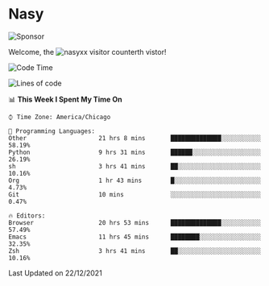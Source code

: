 # Nasy

<!--
<p align="center">
<img height="200" src="https://github-readme-stats.vercel.app/api?username=nasyxx&count_private=true&show_icons=true&theme=dracula&include_all_commits=true"/>
<img height="200" src="https://github-readme-stats.vercel.app/api/top-langs/?username=nasyxx&theme=dracula&hide=html,jupyter+notebook&count_private=true&show_icons=true"/>
</p>

  
----------------
-->

![Sponsor](https://img.shields.io/static/v1.svg?label=Sponsor&message=%E2%9D%A4&logo=GitHub&style=flat&color=pink)
 
Welcome, the ![nasyxx visitor counter](https://count.getloli.com/get/@nasyxx?theme=rule34)th vistor!
 
<!--START_SECTION:waka-->
![Code Time](http://img.shields.io/badge/Code%20Time-1%2C598%20hrs%2058%20mins-blue)

![Lines of code](https://img.shields.io/badge/From%20Hello%20World%20I%27ve%20Written-5%20Million%20lines%20of%20code-blue)

📊 **This Week I Spent My Time On** 

```text
⌚︎ Time Zone: America/Chicago

💬 Programming Languages: 
Other                    21 hrs 8 mins       ██████████████░░░░░░░░░░░   58.19% 
Python                   9 hrs 31 mins       ██████░░░░░░░░░░░░░░░░░░░   26.19% 
sh                       3 hrs 41 mins       ██░░░░░░░░░░░░░░░░░░░░░░░   10.16% 
Org                      1 hr 43 mins        █░░░░░░░░░░░░░░░░░░░░░░░░   4.73% 
Git                      10 mins             ░░░░░░░░░░░░░░░░░░░░░░░░░   0.47%

🔥 Editors: 
Browser                  20 hrs 53 mins      ██████████████░░░░░░░░░░░   57.49% 
Emacs                    11 hrs 45 mins      ████████░░░░░░░░░░░░░░░░░   32.35% 
Zsh                      3 hrs 41 mins       ██░░░░░░░░░░░░░░░░░░░░░░░   10.16%

```


 Last Updated on 22/12/2021
<!--END_SECTION:waka-->

<!-- ![visitors](https://visitor-badge.laobi.icu/badge?page_id=nasyxx.nasyxx) -->
